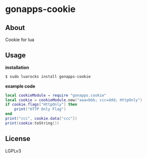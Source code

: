 gonapps-cookie
=

## About
Cookie for lua
## Usage
**installation**
```bash
$ sudo luarocks install gonapps-cookie
```
**example code**
```lua
local cookieModule = require "gonapps.cookie"
local cookie = cookieModule.new("aaa=bbb; ccc=ddd; HttpOnly")
if cookie.flags["HttpOnly"] then
    print("HTTP Only Flag")
end
print("ccc", cookie.data["ccc"])
print(cookie:toString())
```
## License
LGPLv3
